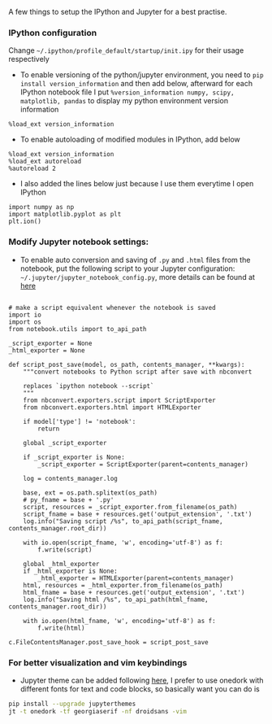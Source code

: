 <!--
.. date: 2018-05-24 02:01:03 UTC
.. tags: meditation, private
.. category:
.. link:
.. description:
.. type: text
-->

A few things to setup the IPython and Jupyter for a best practise.

### IPython configuration

Change `~/.ipython/profile_default/startup/init.ipy` for their usage
respectively

-   To enable versioning of the python/jupyter environment, you need to
    `pip install version_information` and then add below, afterward for
    each IPython notebook file I put
    `%version_information numpy, scipy, matplotlib, pandas` to display
    my python environment version information

``` {.python .rundoc-block rundoc-language="python" rundoc-session="yes" rundoc-tangle="yes"}
%load_ext version_information
```

-   To enable autoloading of modified modules in IPython, add below

``` {.python .rundoc-block rundoc-language="python" rundoc-session="yes" rundoc-tangle="yes"}
%load_ext version_information
%load_ext autoreload
%autoreload 2
```

-   I also added the lines below just because I use them everytime I
    open IPython

``` {.python .rundoc-block rundoc-language="python" rundoc-session="yes" rundoc-tangle="yes"}
import numpy as np
import matplotlib.pyplot as plt
plt.ion()
```

### Modify Jupyter notebook settings:

-   To enable auto conversion and saving of `.py` and `.html` files from
    the notebook, put the following script to your Jupyter
    configuration: `~/.jupyter/jupyter_notebook_config.py`, more details
    can be found at
    [here](http://jupyter-notebook.readthedocs.io/en/latest/extending/savehooks.html)

``` {.python .rundoc-block rundoc-language="python" rundoc-session="yes" rundoc-tangle="yes"}

# make a script equivalent whenever the notebook is saved
import io
import os
from notebook.utils import to_api_path

_script_exporter = None
_html_exporter = None

def script_post_save(model, os_path, contents_manager, **kwargs):
    """convert notebooks to Python script after save with nbconvert

    replaces `ipython notebook --script`
    """
    from nbconvert.exporters.script import ScriptExporter
    from nbconvert.exporters.html import HTMLExporter

    if model['type'] != 'notebook':
        return

    global _script_exporter

    if _script_exporter is None:
        _script_exporter = ScriptExporter(parent=contents_manager)

    log = contents_manager.log

    base, ext = os.path.splitext(os_path)
    # py_fname = base + '.py'
    script, resources = _script_exporter.from_filename(os_path)
    script_fname = base + resources.get('output_extension', '.txt')
    log.info("Saving script /%s", to_api_path(script_fname, contents_manager.root_dir))

    with io.open(script_fname, 'w', encoding='utf-8') as f:
        f.write(script)

    global _html_exporter
    if _html_exporter is None:
        _html_exporter = HTMLExporter(parent=contents_manager)
    html, resources = _html_exporter.from_filename(os_path)
    html_fname = base + resources.get('output_extension', '.txt')
    log.info("Saving html /%s", to_api_path(html_fname, contents_manager.root_dir))

    with io.open(html_fname, 'w', encoding='utf-8') as f:
        f.write(html)

c.FileContentsManager.post_save_hook = script_post_save
```

### For better visualization and vim keybindings

-   Jupyter theme can be added following
    [here](https://github.com/dunovank/jupyter-themes), I prefer to use
    onedork with different fonts for text and code blocks, so basically
    want you can do is

``` {.bash .rundoc-block rundoc-language="sh" rundoc-session="yes" rundoc-tangle="yes"}
pip install --upgrade jupyterthemes
jt -t onedork -tf georgiaserif -nf droidsans -vim
```
